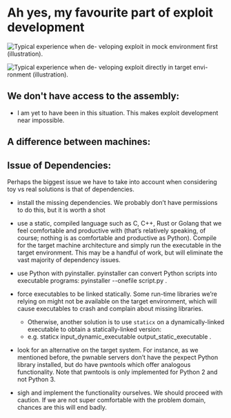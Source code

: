 # Ah yes, my favourite part of exploit development
![Typical experience when de-
veloping exploit in mock environment
first (illustration).](assets/mock_env.png)

![Typical experience when de-
veloping exploit directly in target envi-
ronment (illustration).](assets/target_env.png)

## We don't have access to the assembly:

- I am yet to have been in this situation. This makes exploit development near impossible.

## A difference between machines:


## Issue of Dependencies:

Perhaps the biggest issue we have to take into account when considering toy vs real solutions is that of dependencies.

- install the missing dependencies. We probably don’t have permissions to do this, but it is worth a shot

- use a static, compiled language such as C, C++, Rust or Golang that we feel comfortable and productive with (that’s
relatively speaking, of course; nothing is as comfortable and productive as Python). Compile for the target machine
architecture and simply run the executable in the target environment. This may be a handful of work, but will eliminate
the vast majority of dependency issues.

-  use Python with pyinstaller. pyinstaller can convert Python scripts into executable programs:
pyinstaller --onefile script.py .

-  force executables to be linked statically. Some run-time libraries we’re relying on might not be available on the target
environment, which will cause executables to crash and complain about missing libraries.
    - Otherwise, another solution is to use `staticx` on a dynamically-linked executable to obtain a statically-linked version: 
	- e.g. staticx input_dynamic_executable output_static_executable .

-  look for an alternative on the target system. For instance, as we mentioned before, the pwnable servers don’t have
the pexpect Python library installed, but do have pwntools which offer analogous functionality. Note that pwntools
is only implemented for Python 2 and not Python 3.

-  sigh and implement the functionality ourselves. We should proceed with caution. If we are not super comfortable with
the problem domain, chances are this will end badly.
